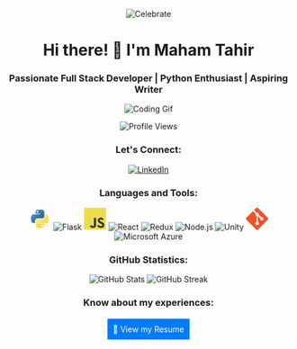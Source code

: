 <p align="center">
  <img src="https://www.keepsolid.com/blog/wp-content/uploads/2018/12/giphy-article-top-tools-for-managers.gif" alt="Celebrate" width="600">
</p>

<h1 align="center">Hi there! 👋 I'm Maham Tahir</h1>
<h3 align="center">Passionate Full Stack Developer | Python Enthusiast | Aspiring Writer</h3>

<p align="center">
  <img src="https://th.bing.com/th/id/R.2e7392bd69172cb64fb648d6a5abb830?rik=efZhR2aKJswCEg&pid=ImgRaw&r=0" alt="Coding Gif"  />
</p>

<p align="center">
  <img src="https://komarev.com/ghpvc/?username=mahamtahir&label=Profile%20views&color=0e75b6&style=flat" alt="Profile Views" />
</p>

<h3 align="center">Let's Connect:</h3>
<p align="center">
  <a href="https://linkedin.com/in/maham_tahir31" target="_blank">
    <img src="https://raw.githubusercontent.com/rahuldkjain/github-profile-readme-generator/master/src/images/icons/Social/linked-in-alt.svg" alt="LinkedIn" height="30" width="40" />
  </a>
  <!-- Add more social media links here -->
</p>

<h3 align="center">Languages and Tools:</h3>
<p align="center">
  <img src="https://raw.githubusercontent.com/devicons/devicon/master/icons/python/python-original.svg" alt="Python" width="40" height="40"/>
  <img src="https://www.vectorlogo.zone/logos/pocoo_flask/pocoo_flask-icon.svg" alt="Flask" width="40" height="40"/>
  <img src="https://raw.githubusercontent.com/devicons/devicon/master/icons/javascript/javascript-original.svg" alt="JavaScript" width="40" height="40"/>
  <img src="https://www.vectorlogo.zone/logos/reactjs/reactjs-icon.svg" alt="React" width="40" height="40"/>
  <img src="https://redux.js.org/img/redux.svg" alt="Redux" width="40" height="40"/>
  <img src="https://www.vectorlogo.zone/logos/nodejs/nodejs-icon.svg" alt="Node.js" width="40" height="40"/>
  <img src="https://www.vectorlogo.zone/logos/unity3d/unity3d-icon.svg" alt="Unity" width="40" height="40"/>
  <img src="https://raw.githubusercontent.com/devicons/devicon/master/icons/git/git-original.svg" alt="Git" width="40" height="40"/>
  <img src="https://www.vectorlogo.zone/logos/microsoft_azure/microsoft_azure-icon.svg" alt="Microsoft Azure" width="40" height="40"/>
  <!-- Add more languages and tools as per your preference -->
</p>

<h3 align="center">GitHub Statistics:</h3>
<p align="center">
  <img src="https://github-readme-stats.vercel.app/api?username=mahamtahir&show_icons=true&locale=en" alt="GitHub Stats" />
  <img src="https://github-readme-streak-stats.herokuapp.com/?user=mahamtahir&" alt="GitHub Streak" />
  <!-- Add more stats as desired -->
</p>

<h3 align="center">Know about my experiences:</h3>
<p align="center">
  <a href="https://github.com/MahamTahir31/MahamTahir31/blob/main/Maham_Tahir_resume.pdf" style="text-decoration: none; color: white; background-color: #007BFF; border: 2px solid white; padding: 10px; display: inline-block;">📄 View my Resume</a>
</p>

